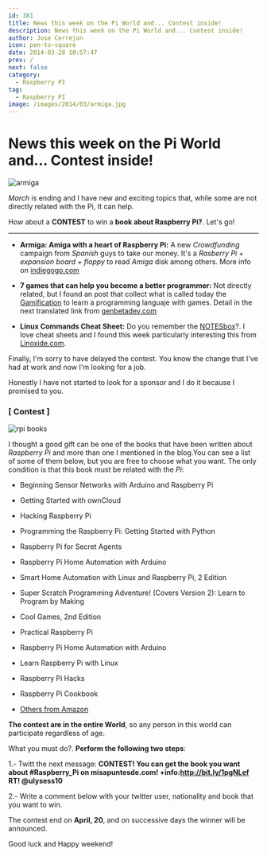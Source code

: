 ```yaml
---
id: 381
title: News this week on the Pi World and... Contest inside!
description: News this week on the Pi World and... Contest inside!
author: Jose Cerrejon
icon: pen-to-square
date: 2014-03-28 10:57:47
prev: /
next: false
category:
  - Raspberry PI
tag:
  - Raspberry PI
image: /images/2014/03/armiga.jpg
---
```


# News this week on the Pi World and... Contest inside!

![armiga](/images/2014/03/armiga.jpg)

*March* is ending and I have new and exciting topics that, while some are not directly related with the Pi, It can help. 

How about a **CONTEST** to win a **book about Raspberry Pi?**.  Let's go!


- - -
* **Armiga: Amiga with a heart of Raspberry Pi:** A new *Crowdfunding* campaign from *Spanish* guys to take our money. It's a *Rasberry Pi + expansion board + floppy* to read *Amiga* disk among others. More info on [indiegogo.com](http://www.indiegogo.com/projects/armiga-project) 

* **7 games that can help you become a better programmer:** Not directly related, but I found an post that collect what is called today the [Gamification](http://en.wikipedia.org/wiki/Gamification) to learn a programming languaje with games. Detail in the next translated link from [genbetadev.com](http://translate.google.com/translate?sl=es&tl=en&js=n&prev=_t&hl=es&ie=UTF-8&u=http%3A%2F%2Fwww.genbetadev.com%2Ftrabajar-como-desarrollador%2Faprende-jugando-siete-juegos-que-te-pueden-ayudar-a-ser-mejor-programador)

* **Linux Commands Cheat Sheet:** Do you remember the [NOTESbox](/post.php?id=125)?. I love cheat sheets and I found this week particularly interesting this from [Linoxide.com](http://linoxide.com/linux-command/linux-commands-cheat-sheet/).

Finally, I'm sorry to have delayed the contest. You know the change that I've had at work and now I'm looking for a job. 

Honestly I have not started to look for a sponsor and I do it because I promised to you.

###  [ Contest ]

![rpi books](/images/rpi_books.jpg)

I thought a good gift can be one of the books that have been written about *Raspberry Pi* and more than one I mentioned in the blog.You can see a list of some of them below, but you are free to choose what you want. The only condition is that this book must be related with the *Pi*:

* Beginning Sensor Networks with Arduino and Raspberry Pi 

* Getting Started with ownCloud 

* Hacking Raspberry Pi 

* Programming the Raspberry Pi: Getting Started with Python 

* Raspberry Pi for Secret Agents 

* Raspberry Pi Home Automation with Arduino 

* Smart Home Automation with Linux and Raspberry Pi, 2 Edition

* Super Scratch Programming Adventure! (Covers Version 2): Learn to Program by Making 

* Cool Games, 2nd Edition 

* Practical Raspberry Pi 

* Raspberry Pi Home Automation with Arduino 

* Learn Raspberry Pi with Linux 

* Raspberry Pi Hacks

* Raspberry Pi Cookbook 

* [Others from Amazon](http://www.amazon.com/gp/search/ref=sr_nr_p_n_feature_browse-b_mrr_0?rh=n%3A283155%2Ck%3Araspberry+pi%2Cp_n_feature_browse-bin%3A2656022011&keywords=raspberry+pi&ie=UTF8&qid=1395922837&rnid=618072011)

**The contest are in the entire World**, so any person in this world can participate regardless of age.

What you must do?. **Perform the following two steps**:

1.- Twitt the next message: **CONTEST! You can get the book you want about #Raspberry_Pi on misapuntesde.com! +info:http://bit.ly/1pgNLef RT! @ulysess10**

2.- Write a comment below with your twitter user, nationality and book that you want to win.

The contest end on **April, 20**, and on successive days the winner will be announced.

Good luck and Happy weekend!